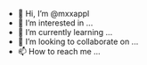 - 👋 Hi, I’m @mxxappl
- 👀 I’m interested in ...
- 🌱 I’m currently learning ...
- 💞️ I’m looking to collaborate on ...
- 📫 How to reach me ...

<!---
mxxappl/mxxappl is a ✨ special ✨ repository because its `README.md` (this file) appears on your GitHub profile.
You can click the Preview link to take a look at your changes.
--->
